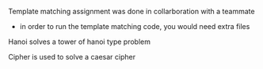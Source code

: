 Template matching assignment was done in collarboration with a teammate
  - in order to run the template matching code, you would need extra files 

Hanoi solves a tower of hanoi type problem

Cipher is used to solve a caesar cipher

